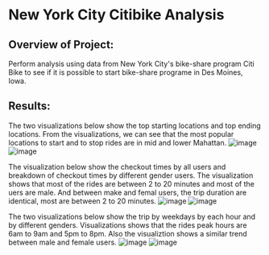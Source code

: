 # New York City Citibike Analysis
## Overview of Project:
Perform analysis using data from New York City's bike-share program Citi Bike to see if it is possible to start bike-share programe in Des Moines, Iowa.
## Results:
The two visualizations below show the top starting locations and top ending locations. From the visualizations, we can see that the most popular locations to start and to stop rides are in mid and lower Mahattan.
![image](https://user-images.githubusercontent.com/108709071/194197786-7985da9e-ba2e-4db6-9047-257c324f8fc2.png)
![image](https://user-images.githubusercontent.com/108709071/194197885-89a72388-bae8-4b2a-bd2a-a38464f4c8be.png)

The visualization below show the checkout times by all users and breakdown of checkout times by different gender users. The visualization shows that most of the rides are between 2 to 20 minutes and most of the uers are male. And between make and femal users, the trip duration are identical, most are between 2 to 20 minutes.
![image](https://user-images.githubusercontent.com/108709071/194198370-ae80fc50-cd1f-416e-a105-c7b1346702da.png)
![image](https://user-images.githubusercontent.com/108709071/194198403-3c445c53-c7e6-4dd1-af2b-22250d7316f5.png)

The two visualizations below show the trip by weekdays by each hour and by different genders. Visualizations shows that the rides peak hours are 6am to 9am and 5pm to 8pm. Also the visualiztion shows a similar trend between male and female users.
![image](https://user-images.githubusercontent.com/108709071/194199205-028c8b33-c595-4575-aa01-8c06d9ddd090.png)
![image](https://user-images.githubusercontent.com/108709071/194199299-c6d0835b-62fe-4eb5-aeeb-e0735acdd398.png)


